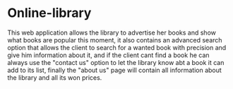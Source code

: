 # Online-library
This web application allows the library to advertise her books and show what books are popular this moment, it also contains an advanced search option that allows the client to search for a wanted book with precision and give him information about it, and if the client cant find a book he can always use the "contact us" option to let the library know abt a book it can add to its list, finally the "about us" page will contain all information about the library and all its won prices.
